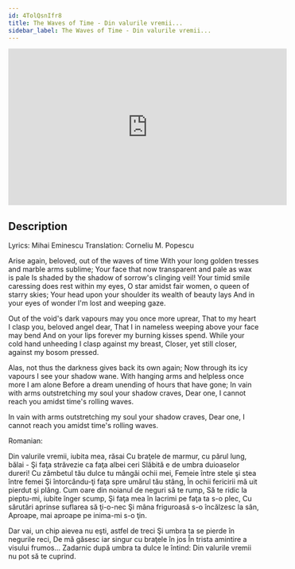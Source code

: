 ```yaml
---
id: 4TolQsnIfr8
title: The Waves of Time - Din valurile vremii...
sidebar_label: The Waves of Time - Din valurile vremii...
---
```


<iframe
  width="560"
  height="315"
  src="https://www.youtube.com/embed/4TolQsnIfr8"
  title="YouTube video player"
  frameborder="0"
  allow="accelerometer; autoplay; clipboard-write; encrypted-media; gyroscope; picture-in-picture; web-share"
  referrerpolicy="strict-origin-when-cross-origin"
  allowfullscreen
></iframe>

## Description

Lyrics: Mihai Eminescu
Translation: Corneliu M. Popescu

Arise again, beloved, out of the waves of time 
With your long golden tresses and marble arms sublime; 
Your face that now transparent and pale as wax is pale 
Is shaded by the shadow of sorrow's clinging veil! 
Your timid smile caressing does rest within my eyes, 
O star amidst fair women, o queen of starry skies; 
Your head upon your shoulder its wealth of beauty lays 
And in your eyes of wonder I'm lost and weeping gaze. 

Out of the void's dark vapours may you once more uprear, 
That to my heart I clasp you, beloved angel dear, 
That I in nameless weeping above your face may bend 
And on your lips forever my burning kisses spend. 
While your cold hand unheeding I clasp against my breast, 
Closer, yet still closer, against my bosom pressed. 

Alas, not thus the darkness gives back its own again; 
Now through its icy vapours I see your shadow wane. 
With hanging arms and helpless once more I am alone 
Before a dream unending of hours that have gone; 
In vain with arms outstretching my soul your shadow craves, 
Dear one, I cannot reach you amidst time's rolling waves. 

In vain with arms outstretching my soul your shadow craves, 
Dear one, I cannot reach you amidst time's rolling waves. 

Romanian:

Din valurile vremii, iubita mea, răsai
Cu braţele de marmur, cu părul lung, bălai -
Şi faţa străvezie ca faţa albei ceri
Slăbită e de umbra duioaselor dureri!
Cu zâmbetul tău dulce tu mângâi ochii mei,
Femeie între stele şi stea între femei
Şi întorcându-ţi faţa spre umărul tău stâng,
În ochii fericirii mă uit pierdut şi plâng.
Cum oare din noianul de neguri să te rump,
Să te ridic la pieptu-mi, iubite înger scump,
Şi faţa mea în lacrimi pe faţa ta s-o plec,
Cu sărutări aprinse suflarea să ţi-o-nec
Şi mâna friguroasă s-o încălzesc la sân,
Aproape, mai aproape pe inima-mi s-o ţin.

Dar vai, un chip aievea nu eşti, astfel de treci
Şi umbra ta se pierde în negurile reci,
De mă găsesc iar singur cu braţele în jos
În trista amintire a visului frumos...
Zadarnic după umbra ta dulce le întind:
Din valurile vremii nu pot să te cuprind.
